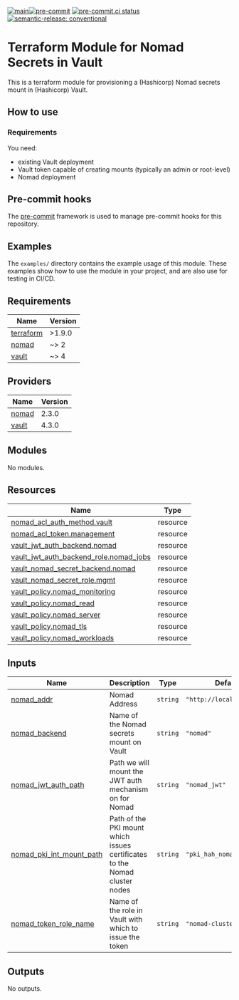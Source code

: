 [![main](https://github.com/hashi-at-home/terraform-vault-nomad/actions/workflows/release.yml/badge.svg)](https://github.com/hashi-at-home/terraform-vault-nomad/actions/workflows/release.yml)[![pre-commit](https://img.shields.io/badge/pre--commit-enabled-brightgreen?logo=pre-commit&logoColor=white)](https://github.com/pre-commit/pre-commit) [![pre-commit.ci status](https://results.pre-commit.ci/badge/github/hashi-at-home/terraform-vault-nomad/main.svg)](https://results.pre-commit.ci/latest/github/hashi-at-home/terraform-vault-nomad/main) [![semantic-release: conventional](https://img.shields.io/badge/semantic--release-conventional-e10079?logo=semantic-release)](https://github.com/semantic-release/semantic-release)

# Terraform Module for Nomad Secrets in Vault

This is a terraform module for provisioning a (Hashicorp) Nomad secrets mount in (Hashicorp) Vault.

## How to use

### Requirements

You need:

- existing Vault deployment
- Vault token capable of creating mounts (typically an admin or root-level)
- Nomad deployment

## Pre-commit hooks

<!-- Edit this section or delete if you make no change  -->

The [pre-commit](https://pre-commit.com) framework is used to manage pre-commit hooks for this repository.

## Examples

The `examples/` directory contains the example usage of this module.
These examples show how to use the module in your project, and are also use for testing in CI/CD.

<!--
Modify this section according to the kinds of examples you want
You may want to change the names of the examples or the kinds of
examples themselves
-->

<!-- BEGIN_TF_DOCS -->
## Requirements

| Name | Version |
|------|---------|
| <a name="requirement_terraform"></a> [terraform](#requirement\_terraform) | >1.9.0 |
| <a name="requirement_nomad"></a> [nomad](#requirement\_nomad) | ~> 2 |
| <a name="requirement_vault"></a> [vault](#requirement\_vault) | ~> 4 |

## Providers

| Name | Version |
|------|---------|
| <a name="provider_nomad"></a> [nomad](#provider\_nomad) | 2.3.0 |
| <a name="provider_vault"></a> [vault](#provider\_vault) | 4.3.0 |

## Modules

No modules.

## Resources

| Name | Type |
|------|------|
| [nomad_acl_auth_method.vault](https://registry.terraform.io/providers/hashicorp/nomad/latest/docs/resources/acl_auth_method) | resource |
| [nomad_acl_token.management](https://registry.terraform.io/providers/hashicorp/nomad/latest/docs/resources/acl_token) | resource |
| [vault_jwt_auth_backend.nomad](https://registry.terraform.io/providers/hashicorp/vault/latest/docs/resources/jwt_auth_backend) | resource |
| [vault_jwt_auth_backend_role.nomad_jobs](https://registry.terraform.io/providers/hashicorp/vault/latest/docs/resources/jwt_auth_backend_role) | resource |
| [vault_nomad_secret_backend.nomad](https://registry.terraform.io/providers/hashicorp/vault/latest/docs/resources/nomad_secret_backend) | resource |
| [vault_nomad_secret_role.mgmt](https://registry.terraform.io/providers/hashicorp/vault/latest/docs/resources/nomad_secret_role) | resource |
| [vault_policy.nomad_monitoring](https://registry.terraform.io/providers/hashicorp/vault/latest/docs/resources/policy) | resource |
| [vault_policy.nomad_read](https://registry.terraform.io/providers/hashicorp/vault/latest/docs/resources/policy) | resource |
| [vault_policy.nomad_server](https://registry.terraform.io/providers/hashicorp/vault/latest/docs/resources/policy) | resource |
| [vault_policy.nomad_tls](https://registry.terraform.io/providers/hashicorp/vault/latest/docs/resources/policy) | resource |
| [vault_policy.nomad_workloads](https://registry.terraform.io/providers/hashicorp/vault/latest/docs/resources/policy) | resource |

## Inputs

| Name | Description | Type | Default | Required |
|------|-------------|------|---------|:--------:|
| <a name="input_nomad_addr"></a> [nomad\_addr](#input\_nomad\_addr) | Nomad Address | `string` | `"http://localhost:4646"` | no |
| <a name="input_nomad_backend"></a> [nomad\_backend](#input\_nomad\_backend) | Name of the Nomad secrets mount on Vault | `string` | `"nomad"` | no |
| <a name="input_nomad_jwt_auth_path"></a> [nomad\_jwt\_auth\_path](#input\_nomad\_jwt\_auth\_path) | Path we will mount the JWT auth mechanism on for Nomad | `string` | `"nomad_jwt"` | no |
| <a name="input_nomad_pki_int_mount_path"></a> [nomad\_pki\_int\_mount\_path](#input\_nomad\_pki\_int\_mount\_path) | Path of the PKI mount which issues certificates to the Nomad cluster nodes | `string` | `"pki_hah_nomad_int"` | no |
| <a name="input_nomad_token_role_name"></a> [nomad\_token\_role\_name](#input\_nomad\_token\_role\_name) | Name of the role in Vault with which to issue the token | `string` | `"nomad-cluster"` | no |

## Outputs

No outputs.
<!-- END_TF_DOCS -->
